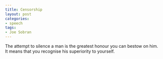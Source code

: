 ```yaml
---
title: Censorship
layout: post
categories:
- speech
tags:
- Joe Sobran
---
```


The attempt to silence a man is the greatest honour you can bestow on him. It means that you recognise his superiority to yourself.